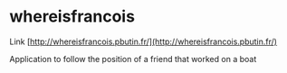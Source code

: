 # whereisfrancois

Link [http://whereisfrancois.pbutin.fr/](http://whereisfrancois.pbutin.fr/)

Application to follow the position of a friend that worked on a boat